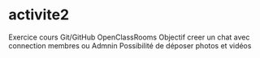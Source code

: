 # activite2
Exercice cours Git/GitHub OpenClassRooms
Objectif creer un chat avec connection membres ou Admnin
Possibilité de déposer photos et vidéos 